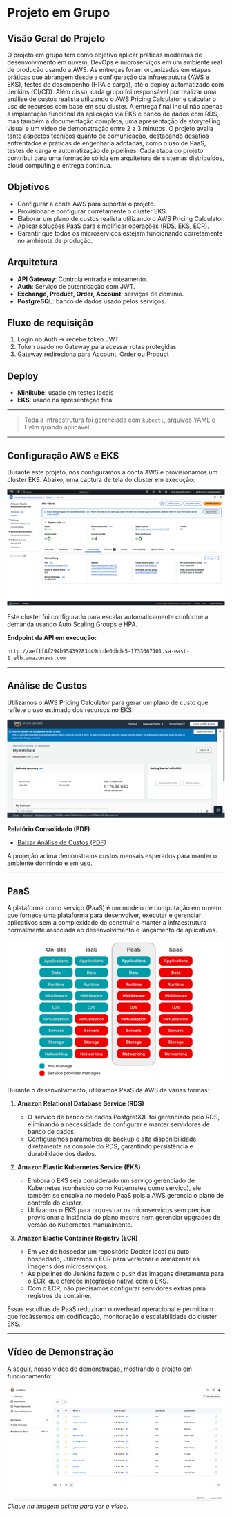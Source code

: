 # Projeto em Grupo

## Visão Geral do Projeto

O projeto em grupo tem como objetivo aplicar práticas modernas de desenvolvimento em nuvem, DevOps e microserviços em um ambiente real de produção usando a AWS. As entregas foram organizadas em etapas práticas que abrangem desde a configuração da infraestrutura (AWS e EKS), testes de desempenho (HPA e carga), até o deploy automatizado com Jenkins (CI/CD). Além disso, cada grupo foi responsável por realizar uma análise de custos realista utilizando o AWS Pricing Calculator e calcular o uso de recursos com base em seu cluster. A entrega final inclui não apenas a implantação funcional da aplicação via EKS e banco de dados com RDS, mas também a documentação completa, uma apresentação de storytelling visual e um vídeo de demonstração entre 2 a 3 minutos. O projeto avalia tanto aspectos técnicos quanto de comunicação, destacando desafios enfrentados e práticas de engenharia adotadas, como o uso de PaaS, testes de carga e automatização de pipelines. Cada etapa do projeto contribui para uma formação sólida em arquitetura de sistemas distribuídos, cloud computing e entrega contínua.

## Objetivos

- Configurar a conta AWS para suportar o projeto.
- Provisionar e configurar corretamente o cluster EKS.
- Elaborar um plano de custos realista utilizando o AWS Pricing Calculator.
- Aplicar soluções PaaS para simplificar operações (RDS, EKS, ECR).
- Garantir que todos os microserviços estejam funcionando corretamente no ambiente de produção.

## Arquitetura

- **API Gateway**: Controla entrada e roteamento.
- **Auth**: Serviço de autenticação com JWT.
- **Exchange, Product, Order, Account**: serviços de domínio.
- **PostgreSQL**: banco de dados usado pelos serviços.

## Fluxo de requisição

1. Login no Auth → recebe token JWT  
2. Token usado no Gateway para acessar rotas protegidas  
3. Gateway redireciona para Account, Order ou Product  

## Deploy

- **Minikube**: usado em testes locais  
- **EKS**: usado na apresentação final  

---

> Toda a infraestrutura foi gerenciada com `kubectl`, arquivos YAML e Helm quando aplicável.

---

## Configuração AWS e EKS

Durante este projeto, nós configuramos a conta AWS e provisionamos um cluster EKS. Abaixo, uma captura de tela do cluster em execução:

![Cluster AWS EKS em execução](img/aws-eks-cluster.png)

Este cluster foi configurado para escalar automaticamente conforme a demanda usando Auto Scaling Groups e HPA.

**Endpoint da API em execução:**  
```
http://aef1f8f294b95439283d49dcde0dbde5-1733067101.sa-east-1.elb.amazonaws.com
```

---

## Análise de Custos

Utilizamos o AWS Pricing Calculator para gerar um plano de custo que reflete o uso estimado dos recursos no EKS:

![Plano de Custo AWS](img/price-calculator.png)

**Relatório Consolidado (PDF)**  
   - [Baixar Análise de Custos (PDF)](files/cc4b9512-2a1b-47ac-8fa7-a9593a676627.pdf) 

A projeção acima demonstra os custos mensais esperados para manter o ambiente dormindo e em uso.

---

## PaaS

A plataforma como serviço (PaaS) é um modelo de computação em nuvem que fornece uma plataforma para desenvolver, executar e gerenciar aplicativos sem a complexidade de construir e manter a infraestrutura normalmente associada ao desenvolvimento e lançamento de aplicativos.

![Modelo IaaS, PaaS e SaaS](img/iaas-paas-saas-diagram.png)

Durante o desenvolvimento, utilizamos PaaS da AWS de várias formas:

1. **Amazon Relational Database Service (RDS)**
   - O serviço de banco de dados PostgreSQL foi gerenciado pelo RDS, eliminando a necessidade de configurar e manter servidores de banco de dados.
   - Configuramos parâmetros de backup e alta disponibilidade diretamente na console do RDS, garantindo persistência e durabilidade dos dados.

2. **Amazon Elastic Kubernetes Service (EKS)**
   - Embora o EKS seja considerado um serviço gerenciado de Kubernetes (conhecido como Kubernetes como serviço), ele também se encaixa no modelo PaaS pois a AWS gerencia o plano de controle do cluster.
   - Utilizamos o EKS para orquestrar os microserviços sem precisar provisionar a instância do plano mestre nem gerenciar upgrades de versão do Kubernetes manualmente.

3. **Amazon Elastic Container Registry (ECR)**
   - Em vez de hospedar um repositório Docker local ou auto-hospedado, utilizamos o ECR para versionar e armazenar as imagens dos microserviços.
   - As pipelines do Jenkins fazem o push das imagens diretamente para o ECR, que oferece integração nativa com o EKS.
   - Com o ECR, não precisamos configurar servidores extras para registros de container.

Essas escolhas de PaaS reduziram o overhead operacional e permitiram que focássemos em codificação, monitoração e escalabilidade do cluster EKS.

---

## Vídeo de Demonstração

A seguir, nosso vídeo de demonstração, mostrando o projeto em funcionamento:

[![Vídeo de Demonstração](img/video-thumbnail.png)](https://youtu.be/plfSACcGH5c)  
*Clique na imagem acima para ver o vídeo.*